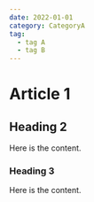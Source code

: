 ```yaml
---
date: 2022-01-01
category: CategoryA
tag:
  - tag A
  - tag B
---
```


# Article 1

## Heading 2

Here is the content.

### Heading 3

Here is the content.
